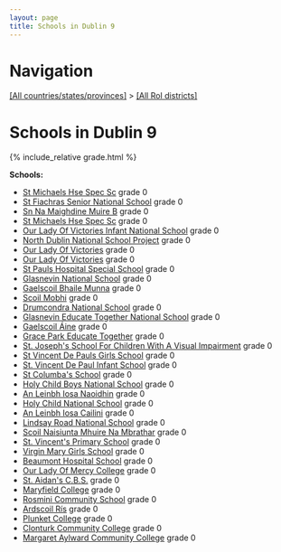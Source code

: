 ```yaml
---
layout: page
title: Schools in Dublin 9
---
```

# Navigation

[[All countries/states/provinces]](../..) > [[All RoI districts]](..)

# Schools in Dublin 9

{% include_relative grade.html %}

**Schools:**

- [St Michaels Hse Spec Sc](St_Michaels_Hse_Spec_Sc.md) grade 0
- [St Fiachras Senior National School](St_Fiachras_Senior_National_School.md) grade 0
- [Sn Na Maighdine Muire B](Sn_Na_Maighdine_Muire_B.md) grade 0
- [St Michaels Hse Spec Sc](St_Michaels_Hse_Spec_Sc.md) grade 0
- [Our Lady Of Victories Infant National School](Our_Lady_Of_Victories_Infant_National_School.md) grade 0
- [North Dublin National School Project](North_Dublin_National_School_Project.md) grade 0
- [Our Lady Of Victories](Our_Lady_Of_Victories.md) grade 0
- [Our Lady Of Victories](Our_Lady_Of_Victories.md) grade 0
- [St Pauls Hospital Special School](St_Pauls_Hospital_Special_School.md) grade 0
- [Glasnevin National School](Glasnevin_National_School.md) grade 0
- [Gaelscoil Bhaile Munna](Gaelscoil_Bhaile_Munna.md) grade 0
- [Scoil Mobhi](Scoil_Mobhi.md) grade 0
- [Drumcondra National School](Drumcondra_National_School.md) grade 0
- [Glasnevin Educate Together National School](Glasnevin_Educate_Together_National_School.md) grade 0
- [Gaelscoil Áine](Gaelscoil_Áine.md) grade 0
- [Grace Park Educate Together](Grace_Park_Educate_Together.md) grade 0
- [St. Joseph's School For Children With A Visual Impairment](St._Joseph's_School_For_Children_With_A_Visual_Impairment.md) grade 0
- [St Vincent De Pauls Girls School](St_Vincent_De_Pauls_Girls_School.md) grade 0
- [St. Vincent De Paul Infant School](St._Vincent_De_Paul_Infant_School.md) grade 0
- [St Columba's School](St_Columba's_School.md) grade 0
- [Holy Child Boys National School](Holy_Child_Boys_National_School.md) grade 0
- [An Leinbh Iosa Naoidhin](An_Leinbh_Iosa_Naoidhin.md) grade 0
- [Holy Child National School](Holy_Child_National_School.md) grade 0
- [An Leinbh Iosa Cailini](An_Leinbh_Iosa_Cailini.md) grade 0
- [Lindsay Road National School](Lindsay_Road_National_School.md) grade 0
- [Scoil Naisiunta Mhuire Na Mbrathar](Scoil_Naisiunta_Mhuire_Na_Mbrathar.md) grade 0
- [St. Vincent's Primary School](St._Vincent's_Primary_School.md) grade 0
- [Virgin Mary Girls School](Virgin_Mary_Girls_School.md) grade 0
- [Beaumont Hospital School](Beaumont_Hospital_School.md) grade 0
- [Our Lady Of Mercy College](Our_Lady_Of_Mercy_College.md) grade 0
- [St. Aidan's C.B.S.](St._Aidan's_C.B.S..md) grade 0
- [Maryfield College](Maryfield_College.md) grade 0
- [Rosmini Community School](Rosmini_Community_School.md) grade 0
- [Ardscoil Rís](Ardscoil_Rís.md) grade 0
- [Plunket College](Plunket_College.md) grade 0
- [Clonturk Community College](Clonturk_Community_College.md) grade 0
- [Margaret Aylward Community College](Margaret_Aylward_Community_College.md) grade 0
